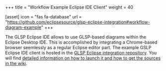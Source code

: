 +++
title = "Workflow Example Eclipse IDE Client"
weight = 40

[asset]
  icon = "fas fa-database"
  url = "https://github.com/eclipsesource/glsp-eclipse-integration#workflow-diagram-example"
+++

The GLSP Eclipse IDE allows to use GLSP-based diagrams within the Eclipse Desktop IDE. This is accomplished by integrating a Chrome-based browser seemlessly as a regular Eclipse editor part.
The example GSLP Eclipse IDE client is hosted in the [GLSP Eclipse integration repository](https://github.com/eclipsesource/glsp-eclipse-integration). You will find [detailed information on how to launch it and how to get the sources in the wiki](https://github.com/eclipsesource/glsp-eclipse-integration#workflow-diagram-example).
